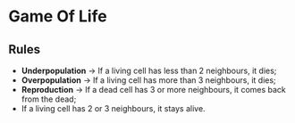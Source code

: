 # Game Of Life

## Rules

- **Underpopulation** -> If a living cell has less than 2 neighbours, it dies;  
- **Overpopulation** -> If a living cell has more than 3 neighbours, it dies;  
- **Reproduction** -> If a dead cell has 3 or more neighbours, it comes back from the dead;
- If a living cell has 2 or 3 neighbours, it stays alive.  
